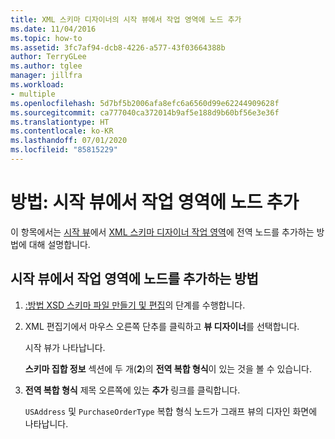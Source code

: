 ```yaml
---
title: XML 스키마 디자이너의 시작 뷰에서 작업 영역에 노드 추가
ms.date: 11/04/2016
ms.topic: how-to
ms.assetid: 3fc7af94-dcb8-4226-a577-43f03664388b
author: TerryGLee
ms.author: tglee
manager: jillfra
ms.workload:
- multiple
ms.openlocfilehash: 5d7bf5b2006afa8efc6a6560d99e62244909628f
ms.sourcegitcommit: ca777040ca372014b9af5e188d9b60bf56e3e36f
ms.translationtype: HT
ms.contentlocale: ko-KR
ms.lasthandoff: 07/01/2020
ms.locfileid: "85815229"
---
```

# <a name="how-to-add-nodes-to-the-workspace-from-the-start-view"></a>방법: 시작 뷰에서 작업 영역에 노드 추가

이 항목에서는 [시작 뷰](../xml-tools/start-view.md)에서 [XML 스키마 디자이너 작업 영역](../xml-tools/xml-schema-designer-workspace.md)에 전역 노드를 추가하는 방법에 대해 설명합니다.

## <a name="to-add-nodes-to-the-workspace-from-the-start-view"></a>시작 뷰에서 작업 영역에 노드를 추가하는 방법

1. [:방법 XSD 스키마 파일 만들기 및 편집](../xml-tools/how-to-create-and-edit-an-xsd-schema-file.md)의 단계를 수행합니다.

2. XML 편집기에서 마우스 오른쪽 단추를 클릭하고 **뷰 디자이너**를 선택합니다.

     시작 뷰가 나타납니다.

     **스키마 집합 정보** 섹션에 두 개(**2**)의 **전역 복합 형식**이 있는 것을 볼 수 있습니다.

3. **전역 복합 형식** 제목 오른쪽에 있는 **추가** 링크를 클릭합니다.

     `USAddress` 및 `PurchaseOrderType` 복합 형식 노드가 그래프 뷰의 디자인 화면에 나타납니다.
